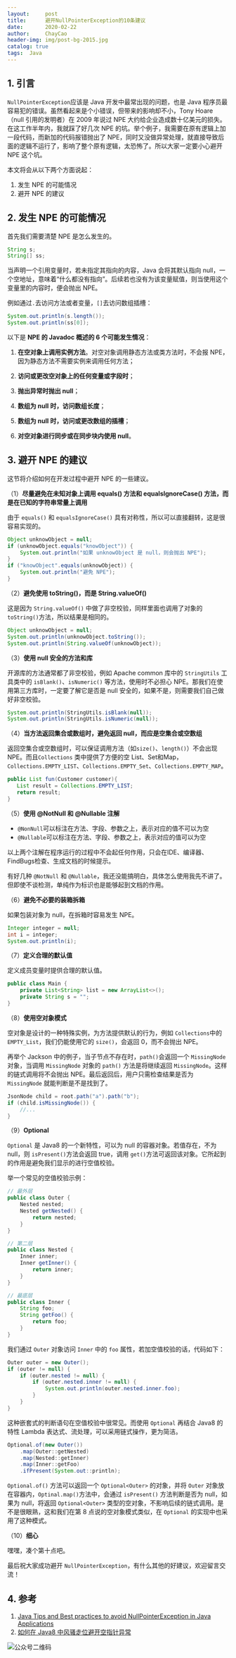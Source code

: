 ```yaml
---
layout:     post
title:      避开NullPointerException的10条建议
date:       2020-02-22
author:     ChayCao
header-img: img/post-bg-2015.jpg 
catalog: true
tags:  Java
---
```



## 1. 引言

`NullPointerException`应该是 Java 开发中最常出现的问题，也是 Java 程序员最容易犯的错误。虽然看起来是个小错误，但带来的影响却不小，Tony Hoare（null 引用的发明者）在 2009 年说过 NPE 大约给企业造成数十亿美元的损失。在这工作半年内，我就踩了好几次 NPE 的坑。举个例子，我需要在原有逻辑上加一段代码，而新加的代码报错抛出了 NPE，同时又没做异常处理，就直接导致后面的逻辑不运行了，影响了整个原有逻辑，太恐怖了。所以大家一定要小心避开 NPE 这个坑。

本文将会从以下两个方面说起：

1. 发生 NPE 的可能情况
2. 避开 NPE 的建议



## 2. 发生 NPE 的可能情况

首先我们需要清楚 NPE 是怎么发生的。

```java
String s;
String[] ss;
```

当声明一个引用变量时，若未指定其指向的内容，Java 会将其默认指向 null，一个空地址，意味着“什么都没有指向”。后续若也没有为该变量赋值，则当使用这个变量里的内容时，便会抛出 NPE。

例如通过`.`去访问方法或者变量，`[]`去访问数组插槽：

```java
System.out.println(s.length());
System.out.println(ss[0]);
```

以下是 **NPE 的 Javadoc 概述的 6 个可能发生情况**：

1. **在空对象上调用实例方法**。对空对象调用静态方法或类方法时，不会报 NPE，因为静态方法不需要实例来调用任何方法；

2. **访问或更改空对象上的任何变量或字段时**；
3. **抛出异常时抛出 null**；
4. **数组为 null 时，访问数组长度**；
5. **数组为 null 时，访问或更改数组的插槽**；
6. **对空对象进行同步或在同步块内使用 null**。



## 3. 避开 NPE 的建议

这节将介绍如何在开发过程中避开 NPE 的一些建议。

（1）**尽量避免在未知对象上调用 equals() 方法和 equalsIgnoreCase() 方法，而是在已知的字符串常量上调用**

由于 `equals()` 和 `equalsIgnoreCase()` 具有对称性，所以可以直接翻转，这是很容易实现的。

```java
Object unknowObject = null;
if (unknowObject.equals("knowObject")) {
    System.out.println("如果 unknowObject 是 null，则会抛出 NPE");
}
if ("knowObject".equals(unknowObject)) {
    System.out.println("避免 NPE");
}
```



（2）**避免使用 toString()，而是 String.valueOf()**

这是因为 `String.valueOf()` 中做了非空校验，同样里面也调用了对象的 `toString()`方法，所以结果是相同的。

```java
Object unknowObject = null;
System.out.println(unknowObject.toString());
System.out.println(String.valueOf(unknowObject));
```



（3）**使用 null 安全的方法和库**

开源库的方法通常都了非空校验，例如 Apache common 库中的 `StringUtils` 工具类中的 `isBlank()`、`isNumeric()` 等方法，使用时不必担心 NPE。那我们在使用第三方库时，一定要了解它是否是 null 安全的，如果不是，则需要我们自己做好非空校验。

```java
System.out.println(StringUtils.isBlank(null));
System.out.println(StringUtils.isNumeric(null));
```



（4）**当方法返回集合或数组时，避免返回 null，而应是空集合或空数组**

返回空集合或空数组时，可以保证调用方法（如`size()`、`length()`）不会出现 NPE。而且`Collections` 类中提供了方便的空 List、Set和Map，`Collections.EMPTY_LIST`、`Collections.EMPTY_Set`、`Collections.EMPTY_MAP`。

```java
public List fun(Customer customer){
   List result = Collections.EMPTY_LIST;
   return result;
}
```



（5）**使用 @NotNull 和 @Nullable 注解**

- `@NonNull`可以标注在方法、字段、参数之上，表示对应的值不可以为空
- `@Nullable`可以标注在方法、字段、参数之上，表示对应的值可以为空

以上两个注解在程序运行的过程中不会起任何作用，只会在IDE、编译器、FindBugs检查、生成文档的时候提示。

有好几种 `@NotNull` 和 `@Nullable`，我还没能搞明白，具体怎么使用我先不讲了。但即使不谈检测，单纯作为标识也是能够起到文档的作用。



（6）**避免不必要的装箱拆箱**

如果包装对象为 null，在拆箱时容易发生 NPE。

```java
Integer integer = null;
int i = integer;
System.out.println(i);
```



（7）**定义合理的默认值**

定义成员变量时提供合理的默认值。

```java
public class Main {
    private List<String> list = new ArrayList<>();
    private String s = "";
}
```



（8）**使用空对象模式**

空对象是设计的一种特殊实例，为方法提供默认的行为，例如 `Collections`中的 `EMPTY_List`，我们仍能使用它的 `size()`，会返回 0，而不会抛出 NPE。

再举个 Jackson 中的例子，当子节点不存在时，`path()`会返回一个 `MissingNode` 对象，当调用 `MissingNode` 对象的 `path()` 方法是将继续返回 `MissingNode`。这样的链式调用将不会抛出 NPE。最后返回后，用户只需检查结果是否为 `MissingNode` 就能判断是不是找到了。

```java
JsonNode child = root.path("a").path("b");
if (child.isMissingNode()) {
    //...
}
```



（9）**Optional**

`Optional` 是 Java8 的一个新特性，可以为 null 的容器对象。若值存在，不为 null，则 `isPresent()`方法会返回 true，调用 `get()`方法可返回该对象。它所起到的作用是避免我们显示的进行空值校验。

举一个常见的空值校验示例：

```java
// 最外层
public class Outer {
    Nested nested;
    Nested getNested() {
        return nested;
    }
}
```

```java
// 第二层
public class Nested {
    Inner inner;
    Inner getInner() {
        return inner;
    }
}
```

```java
// 最底层
public class Inner {
    String foo;
    String getFoo() {
        return foo;
    }
}
```

我们通过 `Outer` 对象访问 `Inner` 中的 `foo` 属性，若加空值校验的话，代码如下：

```java
Outer outer = new Outer();
if (outer != null) {
    if (outer.nested != null) {
        if (outer.nested.inner != null) {
            System.out.println(outer.nested.inner.foo);
        }
    }
}
```

这种嵌套式的判断语句在空值校验中很常见。而使用 `Optional` 再结合 Java8 的特性 Lambda 表达式、流处理，可以采用链式操作，更为简洁。

```java
Optional.of(new Outer())
    .map(Outer::getNested)
    .map(Nested::getInner)
    .map(Inner::getFoo)
    .ifPresent(System.out::println);
```

`Optional.of()` 方法可以返回一个 `Optional<Outer>` 的对象，并将 `Outer` 对象放在容器内，`Optinal.map()`方法中，会通过 `isPresent()` 方法判断是否为 null，如果为 null，将返回 `Optional<Outer>` 类型的空对象，不影响后续的链式调用。是不是很眼熟，这和我们在第 8 点说的空对象模式类似，在 `Optional` 的实现中也采用了这种模式。



（10）**细心**

嘿嘿，凑个第十点吧。

最后祝大家成功避开 `NullPointerException`，有什么其他的好建议，欢迎留言交流！



## 4. 参考

1. [Java Tips and Best practices to avoid NullPointerException in Java Applications](https://javarevisited.blogspot.com/2013/05/ava-tips-and-best-practices-to-avoid-nullpointerexception-program-application.html )
2. [如何在 Java8 中风骚走位避开空指针异常](<https://juejin.im/post/5c41d8ae6fb9a049a42f575b#comment>)


![公众号二维码](http://i2.tiimg.com/717558/a410997819862ca9.png)